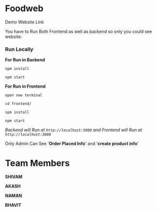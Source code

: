 # Foodweb
Demo Website Link

You have to Run Both Frontend as well as backend so only you could see website.
<h3>Run Locally</h3>

<strong>For Run in Backend</strong>

`npm install`

`npm start`

<strong>For Run in Frontend</strong>

`open new terminal`

`cd frontend/`

`npm install`

`npm start`

  *Backend will Run at `http://localhost:5000` and Frontend will Run at `http://localhost:3000`*  

Only Admin Can See '**Order Placed Info**' and '**create product info**' 

# Team Members

**SHIVAM**

**AKASH** 

**NAMAN**

**BHAVIT**
